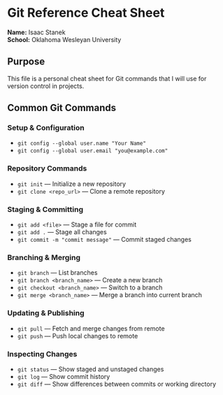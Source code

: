 # Git Reference Cheat Sheet

**Name:** Isaac Stanek  
**School:** Oklahoma Wesleyan University

## Purpose
This file is a personal cheat sheet for Git commands that I will use for version control in projects.

## Common Git Commands

### Setup & Configuration
- `git config --global user.name "Your Name"`
- `git config --global user.email "you@example.com"`

### Repository Commands
- `git init` — Initialize a new repository
- `git clone <repo_url>` — Clone a remote repository

### Staging & Committing
- `git add <file>` — Stage a file for commit
- `git add .` — Stage all changes
- `git commit -m "commit message"` — Commit staged changes

### Branching & Merging
- `git branch` — List branches
- `git branch <branch_name>` — Create a new branch
- `git checkout <branch_name>` — Switch to a branch
- `git merge <branch_name>` — Merge a branch into current branch

### Updating & Publishing
- `git pull` — Fetch and merge changes from remote
- `git push` — Push local changes to remote

### Inspecting Changes
- `git status` — Show staged and unstaged changes
- `git log` — Show commit history
- `git diff` — Show differences between commits or working directory
